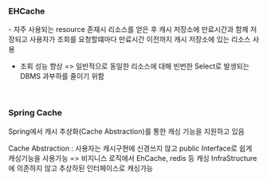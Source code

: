 <h3>EHCache</h3>
 - 자주 사용되는 resource 존재시 리소스를 얻은 후 캐시 저장소에 만료시간과 함께 저장되고
사용자가 조회를 요청할떄마다 만료시간 이전까지 캐시 저장소에 있는 리소스 사용

 - 조회 성능 향상 => 일반적으로 동일한 리소스에 대해 빈번한 Select로 발생되는 DBMS 과부하를 줄이기 위함
 <br>
 
 <h3>Spring Cache</h3>
 Spring에서 캐시 추상화(Cache Abstraction)를 통한 캐싱 기능을 지원하고 있음
 
  Cache Abstraction
  : 사용자는 캐시구현에 신경쓰지 않고 public Interface로 쉽게 캐싱기능을 사용가능
  => 비지니스 로직에서 EhCache, redis 등 캐싱 InfraStructure에 의존하지 않고 추상하된 인터페이스로 캐싱가능
  
  <h3>
